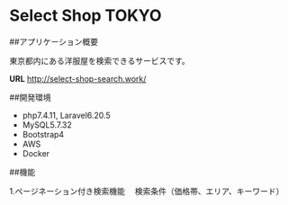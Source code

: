 # Select Shop TOKYO

##アプリケーション概要

東京都内にある洋服屋を検索できるサービスです。

**URL**
http://select-shop-search.work/

##開発環境

- php7.4.11, Laravel6.20.5
- MySQL5.7.32
- Bootstrap4
- AWS
- Docker

##機能

1.ページネーション付き検索機能
　検索条件（価格帯、エリア、キーワード）
